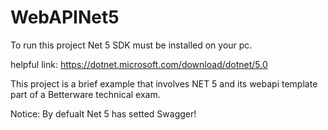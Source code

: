 # WebAPINet5

To run this project Net 5 SDK must be installed on your pc.

helpful link:
https://dotnet.microsoft.com/download/dotnet/5.0 

This project is a brief example that involves NET 5 and its webapi template part of a Betterware technical exam.

Notice:
By defualt Net 5 has setted Swagger!



